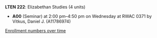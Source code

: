 **LTEN 222**: Elizabethan Studies (4 units)

- **A00** (Seminar) at 2:00 pm–4:50 pm on Wednesday at RWAC 0371 by Vitkus, Daniel J. (A11786974)

[Enrollment numbers over time](./LTEN222.tsv)
